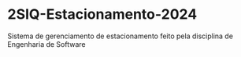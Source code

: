# 2SIQ-Estacionamento-2024
Sistema de gerenciamento de estacionamento feito pela disciplina de Engenharia de Software
